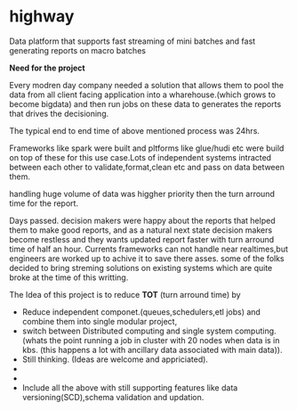 # highway
Data platform that supports fast streaming of mini batches  and  fast generating reports on macro batches

**Need for the project**

Every modren day company needed a solution that allows them to pool the data from all client facing application into a wharehouse.(which grows to become bigdata) and then run  jobs on these data to generates the reports that drives the decisioning.

The typical end to end time of above mentioned process was 24hrs.

Frameworks like spark were built and pltforms like glue/hudi etc were build on top of these for this use case.Lots of independent systems intracted between each other to validate,format,clean etc and pass on data between them.

handling huge volume of data was higgher priority then the turn arround time for the report.

Days passed. decision makers were happy about the reports that helped them to make good reports, and as a natural next state decision makers become restless and they wants updated report faster with turn arround time of half an hour. 
Currents frameworks can not handle near realtimes,but engineers are worked up to achive it to save there asses. some of the folks decided to bring streming solutions on existing systems which are quite broke at the time of this writting.

The Idea of this project is to reduce **TOT** (turn arround time) by 
- Reduce independent componet.(queues,schedulers,etl jobs) and combine them into single modular project, 
- switch between Distributed computing and single system computing. (whats the point running a job in cluster with 20 nodes when data is in kbs. (this happens a lot with ancillary data associated with main data)).
- Still thinking. (Ideas are welcome and appriciated).
-
-
- Include all the above with still supporting features like data versioning(SCD),schema validation and updation. 




